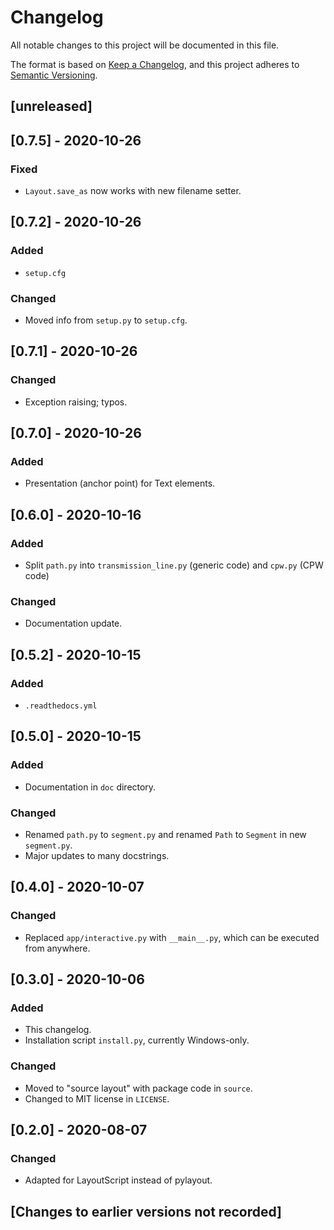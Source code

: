 # Changelog
All notable changes to this project will be documented in this file.

The format is based on [Keep a Changelog](https://keepachangelog.com/en/1.0.0/),
and this project adheres to [Semantic Versioning](https://semver.org/spec/v2.0.0.html).

## [unreleased]


## [0.7.5] - 2020-10-26

### Fixed
- `Layout.save_as` now works with new filename setter.

## [0.7.2] - 2020-10-26

### Added
- `setup.cfg`

### Changed
- Moved info from `setup.py` to `setup.cfg`.

## [0.7.1] - 2020-10-26

### Changed
- Exception raising; typos. 

## [0.7.0] - 2020-10-26

### Added
- Presentation (anchor point) for Text elements. 

## [0.6.0] - 2020-10-16

### Added
- Split `path.py` into `transmission_line.py` (generic code) and `cpw.py` (CPW code)

### Changed
- Documentation update.

## [0.5.2] - 2020-10-15

### Added
- `.readthedocs.yml`

## [0.5.0] - 2020-10-15

### Added
- Documentation in `doc` directory.

### Changed
- Renamed `path.py` to `segment.py` and renamed `Path` to `Segment` in new `segment.py`.
- Major updates to many docstrings.

## [0.4.0] - 2020-10-07

### Changed
- Replaced `app/interactive.py` with `__main__.py`, which can be executed from anywhere.

## [0.3.0] - 2020-10-06

### Added
- This changelog.
- Installation script `install.py`, currently Windows-only.

### Changed
- Moved to "source layout" with package code in `source`.
- Changed to MIT license in `LICENSE`.

## [0.2.0] - 2020-08-07

### Changed
- Adapted for LayoutScript instead of pylayout.

## [Changes to earlier versions not recorded]
